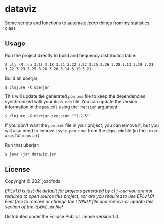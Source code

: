 # dataviz

Some scripts and functions to ~~automate~~ _learn_ things from my statistics class

## Usage

Run the project directly to build and frequency distribution table:

    $ clj -M:run 3.12 3.18 3.21 3.22 3.22 3.25 3.26 3.28 3.13 3.19 3.21 3.22 3.23 3.25 3.26 3.28 3.14 3.19 3.21

Build an uberjar:

    $ clojure -X:uberjar

This will update the generated `pom.xml` file to keep the dependencies synchronized with
your `deps.edn` file. You can update the version information in the `pom.xml` using the
`:version` argument:

    $ clojure -X:uberjar :version '"1.2.3"'

If you don't want the `pom.xml` file in your project, you can remove it, but you will
also need to remove `:sync-pom true` from the `deps.edn` file (in the `:exec-args` for `depstar`).

Run that uberjar:

    $ java -jar dataviz.jar

## License

Copyright © 2021 joaofnds

_EPLv1.0 is just the default for projects generated by `clj-new`: you are not_
_required to open source this project, nor are you required to use EPLv1.0!_
_Feel free to remove or change the `LICENSE` file and remove or update this_
_section of the `README.md` file!_

Distributed under the Eclipse Public License version 1.0.
